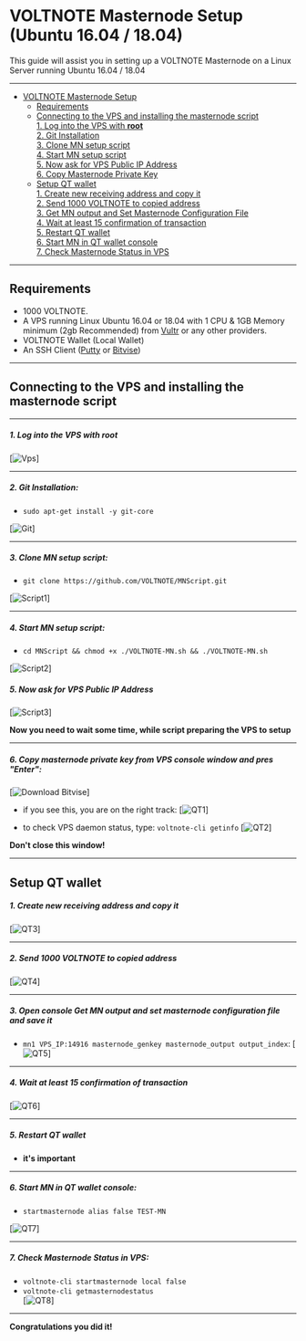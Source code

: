 # VOLTNOTE Masternode Setup (Ubuntu 16.04 / 18.04)
This guide will assist you in setting up a VOLTNOTE Masternode on a Linux Server running Ubuntu 16.04 / 18.04


***
- [VOLTNOTE Masternode Setup](#voltnote-masternode-setup)  
  	* [Requirements](#requirements) 
  * [Connecting to the VPS and installing the masternode script](#Connecting-to-the-VPS-and-installing-the-masternode-script)  
         [1. Log into the VPS with **root**](#1-log-into-the-vps-with-root)  
         [2. Git Installation](#2-git-installation)  
         [3. Clone MN setup script](#3-clone-mn-setup-script)  
         [4. Start MN setup script](#4-start-mn-setup-script)  
         [5. Now ask for VPS Public IP Address](#5-now-ask-for-vps-public-ip-address)  
         [6. Copy Masternode Private Key](#6-copy-masternode-private-key-from-vps-console-window-and-pres-enter)
  * [Setup QT wallet](#setup-qt-wallet)  
         [1. Create new receiving address and copy it](#1-create-new-receiving-address-and-copy-it)  
	 [2. Send 1000 VOLTNOTE to copied address](#2-send-1000-voltnote-to-copied-address)  
	 [3. Get MN output and Set Masternode Configuration File](#3-open-console-get-mn-output-and-set-masternode-configuration-file-and-save-it)  
	 [4. Wait at least 15 confirmation of transaction](#4-wait-at-least-15-confirmation-of-transaction)  
         [5. Restart QT wallet](#5-restart-qt-wallet)  
         [6. Start MN in QT wallet console](#6-start-mn-in-qt-wallet-console)  
	 [7. Check Masternode Status in VPS](#7-check-masternode-status-in-vps)  

***
## Requirements
- 1000 VOLTNOTE.
- A VPS running Linux Ubuntu 16.04 or 18.04 with 1 CPU & 1GB Memory minimum (2gb Recommended) from [Vultr](https://www.vultr.com/?ref=8622028) or any other providers.
- VOLTNOTE Wallet (Local Wallet)
- An SSH Client (<a href="https://www.putty.org/" target="_blank">Putty</a> or <a href="https://dl.bitvise.com/BvSshClient-Inst.exe" target="_blank">Bitvise</a>)

***
## Connecting to the VPS and installing the masternode script
***
##### 1. Log into the VPS with **root**  
[![Vps](https://raw.githubusercontent.com/VOLTNOTE/MNScript/master/assets/1.png)]
***
##### 2. Git Installation:  
- ```sudo apt-get install -y git-core```  

[![Git](https://raw.githubusercontent.com/VOLTNOTE/MNScript/master/assets/2.png)]
***
##### 3. Clone MN setup script: 
- ```git clone https://github.com/VOLTNOTE/MNScript.git```  

[![Script1](https://raw.githubusercontent.com/VOLTNOTE/MNScript/master/assets/3.png)] 
***
##### 4. Start MN setup script: 
- ```cd MNScript && chmod +x ./VOLTNOTE-MN.sh && ./VOLTNOTE-MN.sh```  
   
[![Script2](https://raw.githubusercontent.com/VOLTNOTE/MNScript/master/assets/4.png)]  

##### 5. Now ask for VPS Public IP Address
[![Script3](https://raw.githubusercontent.com/VOLTNOTE/MNScript/master/assets/5.png)]

**Now you need to wait some time, while script preparing the VPS to setup**  
***
##### 6. Copy masternode private key from VPS console window and pres "Enter":
[![Download Bitvise](https://raw.githubusercontent.com/VOLTNOTE/MNScript/master/assets/6.png)] 

- if you see this, you are on the right track:
[![QT1](https://raw.githubusercontent.com/VOLTNOTE/MNScript/master/assets/7.png)]

- to check VPS daemon status, type: ```voltnote-cli getinfo```
[![QT2](https://raw.githubusercontent.com/VOLTNOTE/MNScript/master/assets/8.png)]

**Don't close this window!** 
***		

## Setup QT wallet
##### 1. Create new receiving address and copy it
[![QT3](https://raw.githubusercontent.com/VOLTNOTE/MNScript/master/assets/9.png)] 

***
##### 2. Send 1000 VOLTNOTE to copied address
[![QT4](https://raw.githubusercontent.com/VOLTNOTE/MNScript/master/assets/10.png)]
***
##### 3. Open console Get MN output and set masternode configuration file and save it
- ```mn1 VPS_IP:14916 masternode_genkey masternode_output output_index```:
[![QT5](https://raw.githubusercontent.com/VOLTNOTE/MNScript/master/assets/11.png)]
***
##### 4. Wait at least 15 confirmation of transaction
[![QT6](https://raw.githubusercontent.com/VOLTNOTE/MNScript/master/assets/12.png)]
***
##### 5. Restart QT wallet  
- **it's important**
***
##### 6. Start MN in QT wallet console:
- ```startmasternode alias false TEST-MN```

[![QT7](https://raw.githubusercontent.com/VOLTNOTE/MNScript/master/assets/13.png)]
***
##### 7. Check Masternode Status in VPS:
- ```voltnote-cli startmasternode local false``` 
- ```voltnote-cli getmasternodestatus```  
[![QT8](https://raw.githubusercontent.com/VOLTNOTE/MNScript/master/assets/14.png)]  
***
**Сongratulations you did it!**